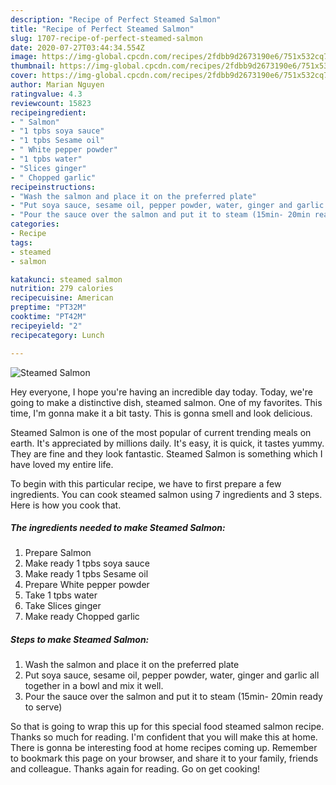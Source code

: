 ```yaml
---
description: "Recipe of Perfect Steamed Salmon"
title: "Recipe of Perfect Steamed Salmon"
slug: 1707-recipe-of-perfect-steamed-salmon
date: 2020-07-27T03:44:34.554Z
image: https://img-global.cpcdn.com/recipes/2fdbb9d2673190e6/751x532cq70/steamed-salmon-recipe-main-photo.jpg
thumbnail: https://img-global.cpcdn.com/recipes/2fdbb9d2673190e6/751x532cq70/steamed-salmon-recipe-main-photo.jpg
cover: https://img-global.cpcdn.com/recipes/2fdbb9d2673190e6/751x532cq70/steamed-salmon-recipe-main-photo.jpg
author: Marian Nguyen
ratingvalue: 4.3
reviewcount: 15823
recipeingredient:
- " Salmon"
- "1 tpbs soya sauce"
- "1 tpbs Sesame oil"
- " White pepper powder"
- "1 tpbs water"
- "Slices ginger"
- " Chopped garlic"
recipeinstructions:
- "Wash the salmon and place it on the preferred plate"
- "Put soya sauce, sesame oil, pepper powder, water, ginger and garlic all together in a bowl and mix it well."
- "Pour the sauce over the salmon and put it to steam (15min- 20min ready to serve)"
categories:
- Recipe
tags:
- steamed
- salmon

katakunci: steamed salmon 
nutrition: 279 calories
recipecuisine: American
preptime: "PT32M"
cooktime: "PT42M"
recipeyield: "2"
recipecategory: Lunch

---
```



![Steamed Salmon](https://img-global.cpcdn.com/recipes/2fdbb9d2673190e6/751x532cq70/steamed-salmon-recipe-main-photo.jpg)

Hey everyone, I hope you're having an incredible day today. Today, we're going to make a distinctive dish, steamed salmon. One of my favorites. This time, I'm gonna make it a bit tasty. This is gonna smell and look delicious.

Steamed Salmon is one of the most popular of current trending meals on earth. It's appreciated by millions daily. It's easy, it is quick, it tastes yummy. They are fine and they look fantastic. Steamed Salmon is something which I have loved my entire life.




To begin with this particular recipe, we have to first prepare a few ingredients. You can cook steamed salmon using 7 ingredients and 3 steps. Here is how you cook that.

<!--inarticleads1-->

##### The ingredients needed to make Steamed Salmon:

1. Prepare  Salmon
1. Make ready 1 tpbs soya sauce
1. Make ready 1 tpbs Sesame oil
1. Prepare  White pepper powder
1. Take 1 tpbs water
1. Take Slices ginger
1. Make ready  Chopped garlic




<!--inarticleads2-->

##### Steps to make Steamed Salmon:

1. Wash the salmon and place it on the preferred plate
1. Put soya sauce, sesame oil, pepper powder, water, ginger and garlic all together in a bowl and mix it well.
1. Pour the sauce over the salmon and put it to steam (15min- 20min ready to serve)




So that is going to wrap this up for this special food steamed salmon recipe. Thanks so much for reading. I'm confident that you will make this at home. There is gonna be interesting food at home recipes coming up. Remember to bookmark this page on your browser, and share it to your family, friends and colleague. Thanks again for reading. Go on get cooking!
